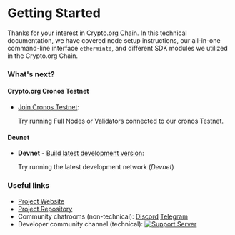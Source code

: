 # Getting Started

Thanks for your interest in Crypto.org Chain. In this technical documentation, we have covered node setup instructions, our all-in-one command-line interface `ethermintd`, and different SDK modules we utilized in the Crypto.org Chain.

### What's next?

#### Crypto.org Cronos Testnet

- [Join Cronos Testnet](./cronos-testnet.md):

  Try running Full Nodes or Validators connected to our cronos Testnet.

#### Devnet

- **Devnet** - [Build latest development version](./local-devnet.md):

  Try running the latest development network (*Devnet*)

### Useful links

 <!---TODO: UPDATE LINKS--->

- [Project Website](http://crypto.org/)
- [Project Repository](https://github.com/crypto-org-chain/cronos)
- Community chatrooms (non-technical): [Discord](https://discord.gg/nsp9JTC) [Telegram](https://t.me/CryptoComOfficial)
- Developer community channel (technical): [![Support Server](https://img.shields.io/discord/783264383978569728.svg?color=7289da&label=Crypto.org Chain =discord =flat-square)](https://discord.gg/pahqHz26q4)

 <!---TODO: UPDATE LINKS--->
